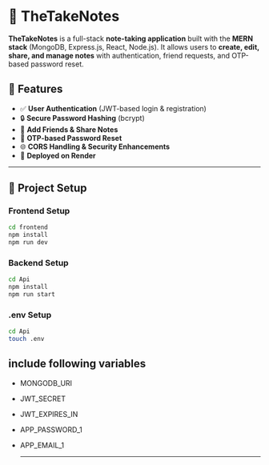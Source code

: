 # 📝 TheTakeNotes

**TheTakeNotes** is a full-stack **note-taking application** built with the **MERN stack** (MongoDB, Express.js, React, Node.js). It allows users to **create, edit, share, and manage notes** with authentication, friend requests, and OTP-based password reset.

## 🚀 Features
- ✅ **User Authentication** (JWT-based login & registration)
- 🔒 **Secure Password Hashing** (bcrypt)
- 👫 **Add Friends & Share Notes**
- 🔄 **OTP-based Password Reset**
- 🌐 **CORS Handling & Security Enhancements**
- 📌 **Deployed on Render**

---

## 📂 Project Setup

### **Frontend Setup**
```sh
cd frontend
npm install
npm run dev
```



### **Backend Setup**
```sh
cd Api
npm install
npm run start
```

### **.env Setup**
```sh
cd Api
touch .env
```
## include following variables 
- MONGODB_URI
- JWT_SECRET
- JWT_EXPIRES_IN
- APP_PASSWORD_1
- APP_EMAIL_1
  
  ---------
